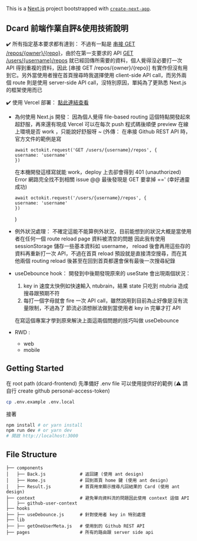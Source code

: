 This is a [Next.js](https://nextjs.org/) project bootstrapped with [`create-next-app`](https://github.com/vercel/next.js/tree/canary/packages/create-next-app).

## Dcard 前端作業自評&使用技術說明

✔️ 所有指定基本要求都有達到：
不過有一點是 [串接 GET /repos/{owner}/{repo}](https://docs.github.com/en/rest/reference/repos#get-a-repository)，由於在第一支要求的 API [GET /users/{username}/repos](https://docs.github.com/en/rest/reference/repos#list-repositories-for-a-user) 就已經回傳所需要的資料，個人覺得沒必要打一次 API 得到重複的資料，因此 [串接 GET /repos/{owner}/{repo}] 有實作但沒有用到它。另外當使用者搜在首頁搜尋時我選擇使用 client-side API call，而另外兩個 route 則是使用 server-side API call，沒特別原因，單純為了更熟悉 Next.js 的框架使用而已

✔️ 使用 Vercel 部署：
[點此連結查看](https://dcard-frontend-test.vercel.app/)

- 為何使用 Next.js 開發：
  因為個人覺得 file-based routing 這個特點開發起來超舒服，再來還有現成 Vercel 可以在每次 push 程式碼後順便 preview 在線上環境是否 work ，只能說好舒服呀 ~
  (外傳：
  在串接 Github REST API 時，官方文件的範例是寫
  ```
  await octokit.request('GET /users/{username}/repos', {
  username: 'username'
  })
  ```
  在本機開發這樣寫就能 work，deploy 上去卻會得到 401 (unauthorized) Error
  網路完全找不到相關 issue @@
  最後發現是 GET 要拿掉 ==' (幸好通靈成功)
  ```
  await octokit.request('/users/{username}/repos', {
  username: 'username'
  })
  ```
  )
- 例外狀況處理：
  不確定這能不能算例外狀況，目前能想到的狀況大概是當使用者在任何一個 route reload page 資料被清空的問題
  因此我有使用 sessionStorage 儲存一些基本資料如 username，
  reload 後會再用這些存的資料再重新打一次 API，不過在首頁 reload 預設就是直接清空搜尋，而在其他兩個 routing reload 後甚至在回到首頁都還會保有最後一次搜尋紀錄
- useDebounce hook：
  開發到中後期發現原來的 useState 會出現兩個狀況：

  1. key in 速度太快例如快速輸入 ntubrain，結果 state 只吃到 ntubria 造成搜尋跟預期不符
  2. 每打一個字母就會 fire 一次 API call，雖然說用到目前為止好像是沒有流量限制，不過為了
     節流必須想辦法做到當使用者 key in 完畢才打 API

  在寫這個專案才學到原來解決上面這兩個問題的技巧叫做 useDebounce

- RWD :
  - web
  - mobile

## Getting Started

在 root path (dcard-frontend) 先準備好 .env file
可以使用提供好的範例
(⚠️ 請自行 create github personal-access-token)

```bash
cp .env.example .env.local
```

接著

```bash
npm install # or yarn install
npm run dev # or yarn dev
# 開啟 http://localhost:3000
```

## File Structure

```
├── components
│   ├── Back.js             # 返回建 (使用 ant design)
│   ├── Home.js             # 回到首頁 home 鍵 (使用 ant design)
│   ├── Result.js           # 首頁用來顯示搜尋凡回結果的 Card (使用 ant design)
├── context                 # 避免單向資料流的問題因此使用 context 這個 API
│   ├── github-user-context
├── hooks
├── ├── useDebounce.js      # 針對使用者 key in 特別處理
├── lib
├── ├── getOneUserMeta.js   # 使用到的 Github REST API
├── pages                   # 所有的路由跟 server side api
```
